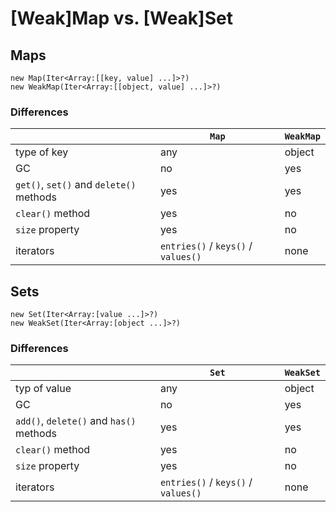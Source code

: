 # [Weak]Map vs. [Weak]Set

## Maps

```
new Map(Iter<Array:[[key, value] ...]>?)
new WeakMap(Iter<Array:[[object, value] ...]>?)
```

### Differences

| | `Map` | `WeakMap` |
|-|-------|-----------|
| type of key | any | object |
| GC | no | yes |
| `get()`, `set()` and `delete()` methods | yes | yes |
| `clear()` method | yes | no |
| `size` property | yes | no |
| iterators | `entries()` / `keys()` / `values()` | none |

## Sets

```
new Set(Iter<Array:[value ...]>?)
new WeakSet(Iter<Array:[object ...]>?)
```

### Differences

| | `Set` | `WeakSet` |
|-|-------|-----------|
| typ of value | any | object |
| GC | no | yes |
| `add()`, `delete()` and `has()` methods | yes | yes |
| `clear()` method | yes | no |
| `size` property | yes | no |
| iterators | `entries()` / `keys()` / `values()` | none |
